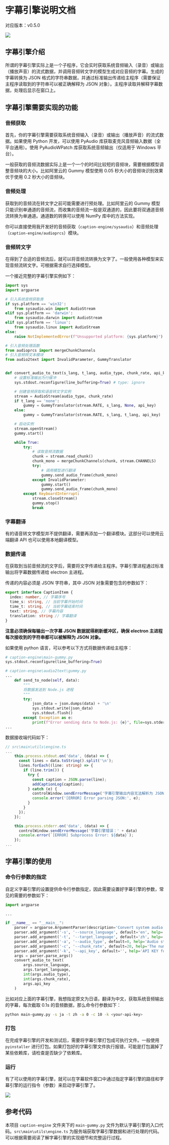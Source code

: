 # 字幕引擎说明文档

对应版本：v0.5.0

![](../../assets/media/structure_zh.png)

## 字幕引擎介绍

所谓的字幕引擎实际上是一个子程序，它会实时获取系统音频输入（录音）或输出（播放声音）的流式数据，并调用音频转文字的模型生成对应音频的字幕。生成的字幕转换为 JSON 格式的字符串数据，并通过标准输出传递给主程序（需要保证主程序读取到的字符串可以被正确解释为 JSON 对象）。主程序读取并解释字幕数据，处理后显示在窗口上。

## 字幕引擎需要实现的功能

### 音频获取

首先，你的字幕引擎需要获取系统音频输入（录音）或输出（播放声音）的流式数据。如果使用 Python 开发，可以使用 PyAudio 库获取麦克风音频输入数据（全平台通用）。使用 PyAudioWPatch 库获取系统音频输出（仅适用于 Windows 平台）。

一般获取的音频流数据实际上是一个一个的时间比较短的音频块，需要根据模型调整音频块的大小。比如阿里云的 Gummy 模型使用 0.05 秒大小的音频块识别效果优于使用 0.2 秒大小的音频块。

### 音频处理

获取到的音频流在转文字之前可能需要进行预处理。比如阿里云的 Gummy 模型只能识别单通道的音频流，而收集的音频流一般是双通道的，因此要将双通道音频流转换为单通道。通道数的转换可以使用 NumPy 库中的方法实现。

你可以直接使用我开发好的音频获取（`caption-engine/sysaudio`）和音频处理（`caption-engine/audioprcs`）模块。

### 音频转文字

在得到了合适的音频流后，就可以将音频流转换为文字了。一般使用各种模型来实现音频流转文字。可根据需求自行选择模型。

一个接近完整的字幕引擎实例如下：

```python
import sys
import argparse

# 引入系统音频获取类
if sys.platform == 'win32':
    from sysaudio.win import AudioStream
elif sys.platform == 'darwin':
    from sysaudio.darwin import AudioStream
elif sys.platform == 'linux':
    from sysaudio.linux import AudioStream
else:
    raise NotImplementedError(f"Unsupported platform: {sys.platform}")

# 引入音频处理函数
from audioprcs import mergeChunkChannels
# 引入音频转文本模块
from audio2text import InvalidParameter, GummyTranslator


def convert_audio_to_text(s_lang, t_lang, audio_type, chunk_rate, api_key):
    # 设置标准输出为行缓冲
    sys.stdout.reconfigure(line_buffering=True) # type: ignore

    # 创建音频获取和语音转文字实例
    stream = AudioStream(audio_type, chunk_rate)
    if t_lang == 'none':
        gummy = GummyTranslator(stream.RATE, s_lang, None, api_key)
    else:
        gummy = GummyTranslator(stream.RATE, s_lang, t_lang, api_key)

    # 启动实例
    stream.openStream()
    gummy.start()

    while True:
        try:
            # 读取音频流数据
            chunk = stream.read_chunk()
            chunk_mono = mergeChunkChannels(chunk, stream.CHANNELS)
            try:
                # 调用模型进行翻译
                gummy.send_audio_frame(chunk_mono)
            except InvalidParameter:
                gummy.start()
                gummy.send_audio_frame(chunk_mono)
        except KeyboardInterrupt:
            stream.closeStream()
            gummy.stop()
            break
```

### 字幕翻译

有的语音转文字模型并不提供翻译，需要再添加一个翻译模块。这部分可以使用云端翻译 API 也可以使用本地翻译模型。

### 数据传递

在获取到当前音频流的文字后，需要将文字传递给主程序。字幕引擎进程通过标准输出将字幕数据传递给 electron 主进程。

传递的内容必须是 JSON 字符串，其中 JSON 对象需要包含的参数如下：

```typescript
export interface CaptionItem {
  index: number, // 字幕序号
  time_s: string, // 当前字幕开始时间
  time_t: string, // 当前字幕结束时间
  text: string, // 字幕内容
  translation: string // 字幕翻译
}
```

**注意必须确保每输出一次字幕 JSON 数据就得刷新缓冲区，确保 electron 主进程每次接收到的字符串都可以被解释为 JSON 对象。**

如果使用 python 语言，可以参考以下方式将数据传递给主程序：

```python
# caption-engine\main-gummy.py
sys.stdout.reconfigure(line_buffering=True)

# caption-engine\audio2text\gummy.py
...
    def send_to_node(self, data):
        """
        将数据发送到 Node.js 进程
        """
        try:
            json_data = json.dumps(data) + '\n'
            sys.stdout.write(json_data)
            sys.stdout.flush()
        except Exception as e:
            print(f"Error sending data to Node.js: {e}", file=sys.stderr)
...
```

数据接收端代码如下：


```typescript
// src\main\utils\engine.ts
...
    this.process.stdout.on('data', (data) => {
      const lines = data.toString().split('\n');
      lines.forEach((line: string) => {
        if (line.trim()) {
          try {
            const caption = JSON.parse(line);
            addCaptionLog(caption);
          } catch (e) {
            controlWindow.sendErrorMessage('字幕引擎输出内容无法解析为 JSON 对象：' + e)
            console.error('[ERROR] Error parsing JSON:', e);
          }
        }
      });
    });

    this.process.stderr.on('data', (data) => {
      controlWindow.sendErrorMessage('字幕引擎错误：' + data)
      console.error(`[ERROR] Subprocess Error: ${data}`);
    });
...
```

## 字幕引擎的使用

### 命令行参数的指定

自定义字幕引擎的设置提供命令行参数指定，因此需要设置好字幕引擎的参数，常见的需要的参数如下：

```python
import argparse

...

if __name__ == "__main__":
    parser = argparse.ArgumentParser(description='Convert system audio stream to text')
    parser.add_argument('-s', '--source_language', default='en', help='Source language code')
    parser.add_argument('-t', '--target_language', default='zh', help='Target language code')
    parser.add_argument('-a', '--audio_type', default=0, help='Audio stream source: 0 for output audio stream, 1 for input audio stream')
    parser.add_argument('-c', '--chunk_rate', default=20, help='The number of audio stream chunks collected per second.')
    parser.add_argument('-k', '--api_key', default='', help='API KEY for Gummy model')
    args = parser.parse_args()
    convert_audio_to_text(
        args.source_language,
        args.target_language,
        int(args.audio_type),
        int(args.chunk_rate),
        args.api_key
    )
```

比如对应上面的字幕引擎，我想指定原文为日语，翻译为中文，获取系统音频输出的字幕，每次截取 0.1s 的音频数据，那么命令行参数如下：

```bash
python main-gummy.py -s ja -t zh -a 0 -c 10 -k <your-api-key>
```

### 打包

在完成字幕引擎的开发和测试后，需要将字幕引擎打包成可执行文件。一般使用 `pyinstaller` 进行打包。如果打包好的字幕引擎文件执行报错，可能是打包漏掉了某些依赖库，请检查是否缺少了依赖库。

### 运行

有了可以使用的字幕引擎，就可以在字幕软件窗口中通过指定字幕引擎的路径和字幕引擎的运行指令（参数）来启动字幕引擎了。

![](../img/02_zh.png)


## 参考代码

本项目 `caption-engine` 文件夹下的 `main-gummy.py` 文件为默认字幕引擎的入口代码。`src\main\utils\engine.ts` 为服务端获取字幕引擎数据和进行处理的代码。可以根据需要阅读了解字幕引擎的实现细节和完整运行过程。
